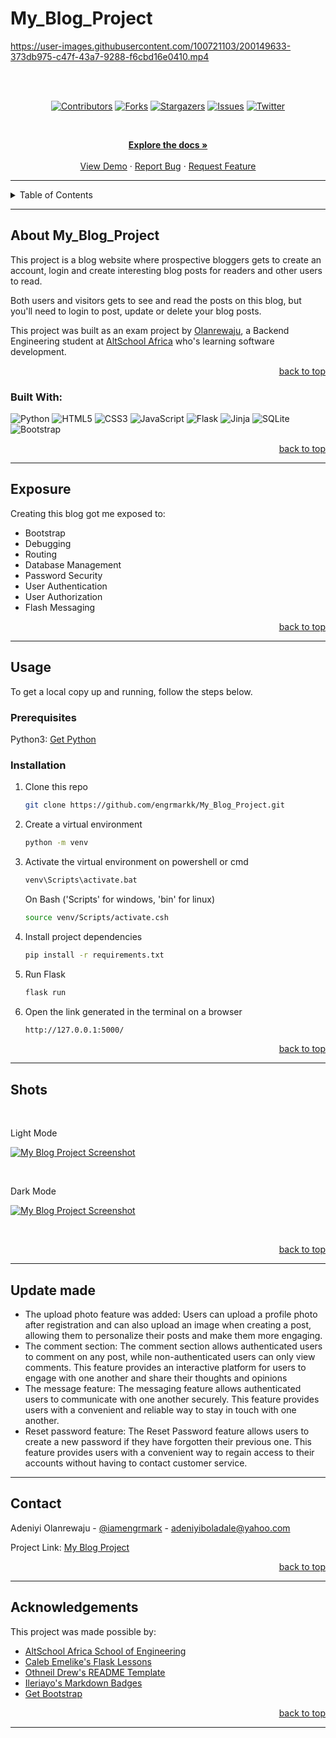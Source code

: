 # My_Blog_Project

<!-- Back to Top Navigation Anchor -->

<a name="readme-top"></a>


https://user-images.githubusercontent.com/100721103/200149633-373db975-c47f-43a7-9288-f6cbd16e0410.mp4

<br><br>
<!-- Project Shields -->
<div align="center">

[![Contributors][contributors-shield]][contributors-url]
[![Forks][forks-shield]][forks-url]
[![Stargazers][stars-shield]][stars-url]
[![Issues][issues-shield]][issues-url]
[![Twitter][twitter-shield]][twitter-url]

</div>

<br />

<div>
  <p align="center">
    <a href="https://github.com/engrmarkk/My_Blog_Project#readme"><strong>Explore the docs »</strong></a>
    <br />
    <br />
    <a href="https://github.com/engrmarkk/My_Blog_Project/blob/main/static/screen-light.png">View Demo</a>  
    ·
    <a href="https://github.com/engrmarkk/My_Blog_Project/issues">Report Bug</a>
    ·
    <a href="https://github.com/engrmarkk/My_Blog_Project/issues">Request Feature</a>
  </p>
</div>

---

<!-- Table of Contents -->
<details>
  <summary>Table of Contents</summary>
  <ol>
    <li>
      <a href="#about-My_Blog_Project">About the project</a>
      <ul>
        <li><a href="#built-with">Built With</a></li>
      </ul>
    </li>
    <li>
      <a href="#exposure">Exposure</a>
    </li>
    <li>
      <a href="#usage">Usage</a>
      <ul>
        <li><a href="#prerequisites">Prerequisites</a></li>
        <li><a href="#installation">Installation</a></li>
      </ul>
    </li>    
    <li><a href="#shots">Shots</a></li>
    <li><a href="#update-made">Update Made</a></li>
    <li><a href="#contact">Contact</a></li>
    <li><a href="#acknowledgments">Acknowledgments</a></li>
  </ol>
  <p align="right"><a href="#readme-top">back to top</a></p>
</details>

---

<!-- About the Blog -->

## About My_Blog_Project

This project is a blog website where prospective bloggers gets to create an account, login and create interesting blog posts for readers and other users to read.

Both users and visitors gets to see and read the posts on this blog, but you'll need to login to post, update or delete your blog posts.

This project was built as an exam project by <a href="https://www.github.com/engrmarkk">Olanrewaju</a>, a Backend Engineering student at <a href="https://altschoolafrica.com/schools/engineering">AltSchool Africa</a> who's learning software development.

<p align="right"><a href="#readme-top">back to top</a></p>

### Built With:

![Python][python]
![HTML5][html5]
![CSS3][css3]
![JavaScript][javascript]
![Flask][flask]
![Jinja][jinja]
![SQLite][sqlite]
![Bootstrap][bootstrap]

<p align="right"><a href="#readme-top">back to top</a></p>

---

<!-- Lessons from the Project -->

## Exposure

Creating this blog got me exposed to:

- Bootstrap
- Debugging
- Routing
- Database Management
- Password Security
- User Authentication
- User Authorization
- Flash Messaging


<p align="right"><a href="#readme-top">back to top</a></p>

---

<!-- GETTING STARTED -->

## Usage

To get a local copy up and running, follow the steps below.

### Prerequisites

Python3: [Get Python](https://www.python.org/downloads/)

### Installation

1. Clone this repo
   ```sh
   git clone https://github.com/engrmarkk/My_Blog_Project.git
   ```
2. Create a virtual environment
   ```sh
   python -m venv
   ```
3. Activate the virtual environment on powershell or cmd
   ```sh
   venv\Scripts\activate.bat
   ```
   On Bash ('Scripts' for windows, 'bin' for linux)
   ```sh
   source venv/Scripts/activate.csh
   ```
4. Install project dependencies
   ```sh
   pip install -r requirements.txt
   ```
5. Run Flask
   ```sh
   flask run
   ```
6. Open the link generated in the terminal on a browser
    ```sh
   http://127.0.0.1:5000/
   ```

<p align="right"><a href="#readme-top">back to top</a></p>

---

<!-- Sample Screenshot -->

## Shots

<br />
<p>Light Mode</p>

[![My Blog Project Screenshot][my_blog_project-screenshot]](https://github.com/engrmarkk/My_Blog_Project/blob/main/static/images/screen-light.png)

<br/>
<p>Dark Mode</p>

[![My Blog Project Screenshot][my_blog_project-screenshot2]](https://github.com/engrmarkk/My_Blog_Project/blob/main/static/images/screen-dark.png)

<br/>

<p align="right"><a href="#readme-top">back to top</a></p>

---
<!-- Update made -->
## Update made

<ul>
  <li>The upload photo feature was added: Users can upload a profile photo after registration and can also upload an image when creating a post, allowing them to personalize their posts and make them more engaging.</li>
  <li>The comment section: The comment section allows authenticated users to comment on any post, while non-authenticated users can only view comments. This feature provides an interactive platform for users to engage with one another and share their thoughts and opinions</li>
  <li>The message feature: The messaging feature allows authenticated users to communicate with one another securely. This feature provides users with a convenient and reliable way to stay in touch with one another.</li>
  <li>Reset password feature: The Reset Password feature allows users to create a new password if they have forgotten their previous one. This feature provides users with a convenient way to regain access to their accounts without having to contact customer service.</li>
</ul>

---
<!-- Contact -->

## Contact

Adeniyi Olanrewaju - [@iamengrmark](https://twitter.com/iamengrmark) - adeniyiboladale@yahoo.com

Project Link: [My Blog Project](https://github.com/engrmarkk/My_Blog_Project)

<p align="right"><a href="#readme-top">back to top</a></p>

---

<!-- Acknowledgements -->

## Acknowledgements

This project was made possible by:

- [AltSchool Africa School of Engineering](https://altschoolafrica.com/schools/engineering)
- [Caleb Emelike's Flask Lessons](https://github.com/CalebEmelike)
- [Othneil Drew's README Template](https://github.com/othneildrew/Best-README-Template)
- [Ileriayo's Markdown Badges](https://github.com/Ileriayo/markdown-badges)
- [Get Bootstrap](https://getbootstrap.com/docs)

<p align="right"><a href="#readme-top">back to top</a></p>

---

<!-- Markdown Links & Images -->

[contributors-shield]: https://img.shields.io/github/contributors/engrmarkk/My_Blog_Project.svg?style=for-the-badge
[contributors-url]: https://github.com/engrmarkk/My_Blog_Project/graphs/contributors
[forks-shield]: https://img.shields.io/github/forks/engrmarkk/My_Blog_Project.svg?style=for-the-badge
[forks-url]: https://github.com/engrmarkk/My_Blog_Project/network/members
[stars-shield]: https://img.shields.io/github/stars/engrmarkk/My_Blog_Project.svg?style=for-the-badge
[stars-url]: https://github.com/engrmarkk/My_Blog_Project/stargazers
[issues-shield]: https://img.shields.io/github/issues/engrmarkk/My_Blog_Project.svg?style=for-the-badge
[issues-url]: https://github.com/engrmarkk/My_Blog_Projectissues
[license-shield]: https://img.shields.io/github/license/engrmarkk/My_Blog_Project.svg?style=for-the-badge
[license-url]: https://github.com/engrmarkk/My_Blog_Project/blob/main/LICENSE.txt
[twitter-shield]: https://img.shields.io/badge/-@iamengrmark-1ca0f1?style=for-the-badge&logo=twitter&logoColor=white&link=https://twitter.com/iamengrmark
[twitter-url]: https://twitter.com/iamengrmark
[my_blog_project-screenshot]: static/images/screen-light.png
[my_blog_project-screenshot2]: static/images/screen-dark.png
[python]: https://img.shields.io/badge/python-3670A0?style=for-the-badge&logo=python&logoColor=ffdd54
[flask]: https://img.shields.io/badge/flask-%23000.svg?style=for-the-badge&logo=flask&logoColor=white
[jinja]: https://img.shields.io/badge/jinja-white.svg?style=for-the-badge&logo=jinja&logoColor=black
[html5]: https://img.shields.io/badge/html5-%23E34F26.svg?style=for-the-badge&logo=html5&logoColor=white
[css3]: https://img.shields.io/badge/css3-%231572B6.svg?style=for-the-badge&logo=css3&logoColor=white
[sqlite]: https://img.shields.io/badge/sqlite-%2307405e.svg?style=for-the-badge&logo=sqlite&logoColor=white
[javascript]: https://img.shields.io/badge/javascript-%23323330.svg?style=for-the-badge&logo=javascript&logoColor=%23F7DF1E
[bootstrap]: https://img.shields.io/badge/bootstrap-%23563D7C.svg?style=for-the-badge&logo=bootstrap&logoColor=white
